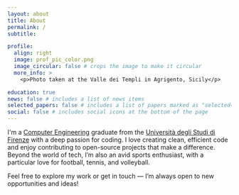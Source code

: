 ```yaml
---
layout: about
title: About
permalink: /
subtitle:

profile:
  align: right
  image: prof_pic_color.png
  image_circular: false # crops the image to make it circular
  more_info: >
    <p>Photo taken at the Valle dei Templi in Agrigento, Sicily</p>

education: true
news: false # includes a list of news items
selected_papers: false # includes a list of papers marked as "selected={true}"
social: false # includes social icons at the bottom of the page
---
```


I'm a [Computer Engineering](https://www.ing-inm.unifi.it) graduate from the [Università degli Studi di Firenze](https://www.unifi.it/it) with a deep passion for coding. I love creating clean, efficient code and enjoy contributing to open-source projects that make a difference. Beyond the world of tech, I’m also an avid sports enthusiast, with a particular love for football, tennis, and volleyball.

Feel free to explore my work or get in touch — I’m always open to new opportunities and ideas!
